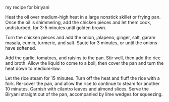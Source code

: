 my recipe for biriyani

Heat the oil over medium-high heat in a large nonstick skillet or frying pan. Once the oil is shimmering, add the chicken pieces and let them cook, undisturbed, for 3-5 minutes until golden brown.


Turn the chicken pieces and add the onion, jalapeno, ginger, salt, garam masala, cumin, turmeric, and salt. Saute for 3 minutes, or until the onions have softened.


Add the garlic, tomatoes, and raisins to the pan. Stir well, then add the rice and broth. Allow the liquid to come to a boil, then cover the pan and turn the heat down to medium-low. 

Let the rice steam for 15 minutes. Turn off the heat and fluff the rice with a fork. Re-cover the pan, and allow the rice to continue to steam for another 10 minutes.
Garnish with cilantro leaves and almond slices. Serve the Biryani straight out of the pan, accompanied by lime wedges for squeezing.